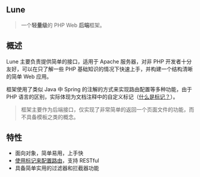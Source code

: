 ## Lune

> 一个**轻量级**的 PHP Web **后端**框架。

## 概述

Lune 主要负责提供简单的接口，适用于 Apache 服务器，对非 PHP 开发者十分友好，可以在只了解一些 PHP 基础知识的情况下快速上手，并构建一个结构清晰的简单 Web 应用。

框架使用了类似 Java 中 Spring 的注解的方式来实现路由配置等多种功能，由于 PHP 语言的区别，实际体现为文档注释中的自定义标记（[什么是标记？](getting-started#什么是标记？)）。

> 框架主要作为后端接口，仅实现了非常简单的返回一个页面文件的功能，而不具备模板之类的概念。

## 特性

* 面向对象，简单易用，上手快
* [使用标记来配置路由](/route#使用标记来配置路由)，支持 RESTful
* 具备简单实用的过滤器和拦截器功能
